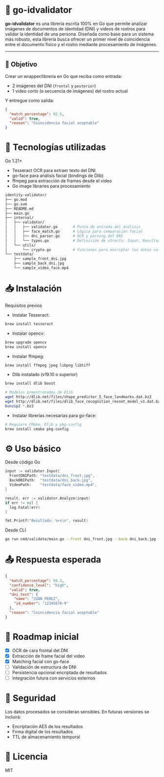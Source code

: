 # 👤 go-idvalidator

**go-idvalidator** es una librería escrita 100% en Go que permite analizar imágenes de documentos de identidad (DNI) y videos de rostros para validar la identidad de una persona. Diseñada como base para un sistema más robusto, esta librería busca ofrecer un primer nivel de coincidencia entre el documento físico y el rostro mediante procesamiento de imágenes.

---

## 🚀 Objetivo

Crear un wrapper/librería en Go que reciba como entrada:

- 2 imágenes del DNI (`frontal` y `posterior`)
- 1 video corto (o secuencia de imágenes) del rostro actual

Y entregue como salida:

```json
{
  "match_percentage": 92.5,
  "valid": true,
  "reason": "Coincidencia facial aceptable"
}
```

# 🧱 Tecnologías utilizadas
Go 1.21+

* Tesseract OCR para extraer texto del DNI
* go-face para análisis facial (bindings de Dlib)
* ffmpeg para extracción de frames desde el video
* Go image libraries para procesamiento

```bash
identity-validator/
├── go.mod
├── go.sum
├── README.md
├── main.go
├── internal/
│   ├── validator/
│   │   ├── validator.go       # Punto de entrada del análisis
│   │   ├── face_match.go      # Lógica para comparación facial
│   │   ├── dni_parser.go      # OCR y parsing del DNI
│   │   └── types.go           # Definición de structs: Input, Resultado, etc.
│   └── utils/
│       └── crypto.go          # Funciones para encriptar los datos validados
└── testdata/
    ├── sample_front_dni.jpg
    ├── sample_back_dni.jpg
    └── sample_video_face.mp4
```

# 📥 Instalación
Requisitos previos
* Instalar Tesseract:

```bash
brew install tesseract
```
* Instalar opencv:

```bash
brew upgrade opencv
brew install opencv
```
* Instalar ffmpeg:
```bash
brew install ffmpeg jpeg libpng libtiff
```

* Dlib instalado (v19.10 o superior)
```bash
brew install dlib boost

# Modelos preentrenados de Dlib
wget http://dlib.net/files/shape_predictor_5_face_landmarks.dat.bz2
wget http://dlib.net/files/dlib_face_recognition_resnet_model_v1.dat.bz2
bunzip2 *.bz2
```


* Instalar librerías necesarias para go-face:

```bash
# Requiere CMake, Dlib y pkg-config
brew install cmake pkg-config
```

# ⚙️ Uso básico
Desde código Go

```go
input := validator.Input{
  FrontDNIPath: "testdata/dni_front.jpg",
  BackDNIPath:  "testdata/dni_back.jpg",
  VideoPath:    "testdata/face_video.mp4",
}

result, err := validator.Analyze(input)
if err != nil {
  log.Fatal(err)
}

fmt.Printf("Resultado: %+v\n", result)

```

Desde CLI
```bash
go run cmd/validate/main.go --front dni_front.jpg --back dni_back.jpg --video face_video.mp4
```

# 📤 Respuesta esperada
```json
{
  "match_percentage": 94.3,
  "confidence_level": "high",
  "valid": true,
  "dni_text": {
    "name": "JUAN PEREZ",
    "id_number": "12345678-9"
  },
  "reason": "Coincidencia facial aceptable"
}
```

# 🧪 Roadmap inicial
- [x] OCR de cara frontal del DNI
- [x] Extracción de frame facial del video
- [x] Matching facial con go-face
- [ ] Validación de estructura de DNI
- [ ] Persistencia opcional encriptada de resultados
- [ ] Integración futura con servicios externos

# 🔐 Seguridad
Los datos procesados se consideran sensibles. En futuras versiones se incluirá:
* Encriptación AES de los resultados
* Firma digital de los resultados
* TTL de almacenamiento temporal

# 📄 Licencia
MIT